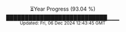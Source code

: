 <p align="center">
⏳Year Progress (93.04 %) <br>
███████████████████████████▁▁▁ <br>
<sub>Updated: Fri, 06 Dec 2024 12:43:45 GMT</sub>
</p>

